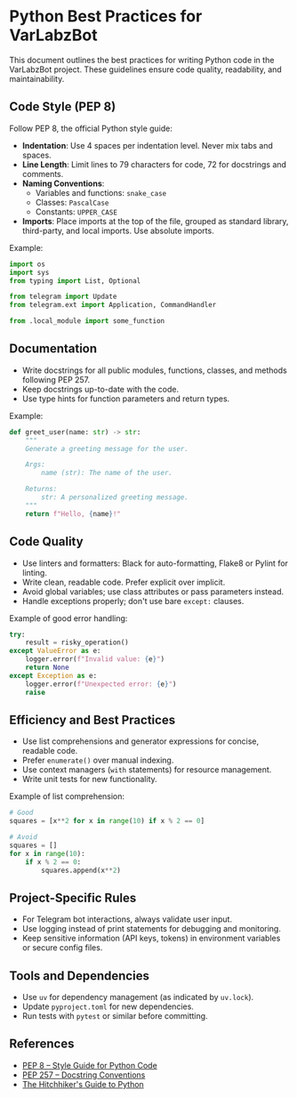 # Python Best Practices for VarLabzBot

This document outlines the best practices for writing Python code in the VarLabzBot project. These guidelines ensure code quality, readability, and maintainability.

## Code Style (PEP 8)

Follow PEP 8, the official Python style guide:

- **Indentation**: Use 4 spaces per indentation level. Never mix tabs and spaces.
- **Line Length**: Limit lines to 79 characters for code, 72 for docstrings and comments.
- **Naming Conventions**:
  - Variables and functions: `snake_case`
  - Classes: `PascalCase`
  - Constants: `UPPER_CASE`
- **Imports**: Place imports at the top of the file, grouped as standard library, third-party, and local imports. Use absolute imports.

Example:
```python
import os
import sys
from typing import List, Optional

from telegram import Update
from telegram.ext import Application, CommandHandler

from .local_module import some_function
```

## Documentation

- Write docstrings for all public modules, functions, classes, and methods following PEP 257.
- Keep docstrings up-to-date with the code.
- Use type hints for function parameters and return types.

Example:
```python
def greet_user(name: str) -> str:
    """
    Generate a greeting message for the user.

    Args:
        name (str): The name of the user.

    Returns:
        str: A personalized greeting message.
    """
    return f"Hello, {name}!"
```

## Code Quality

- Use linters and formatters: Black for auto-formatting, Flake8 or Pylint for linting.
- Write clean, readable code. Prefer explicit over implicit.
- Avoid global variables; use class attributes or pass parameters instead.
- Handle exceptions properly; don't use bare `except:` clauses.

Example of good error handling:
```python
try:
    result = risky_operation()
except ValueError as e:
    logger.error(f"Invalid value: {e}")
    return None
except Exception as e:
    logger.error(f"Unexpected error: {e}")
    raise
```

## Efficiency and Best Practices

- Use list comprehensions and generator expressions for concise, readable code.
- Prefer `enumerate()` over manual indexing.
- Use context managers (`with` statements) for resource management.
- Write unit tests for new functionality.

Example of list comprehension:
```python
# Good
squares = [x**2 for x in range(10) if x % 2 == 0]

# Avoid
squares = []
for x in range(10):
    if x % 2 == 0:
        squares.append(x**2)
```

## Project-Specific Rules

- For Telegram bot interactions, always validate user input.
- Use logging instead of print statements for debugging and monitoring.
- Keep sensitive information (API keys, tokens) in environment variables or secure config files.

## Tools and Dependencies

- Use `uv` for dependency management (as indicated by `uv.lock`).
- Update `pyproject.toml` for new dependencies.
- Run tests with `pytest` or similar before committing.

## References

- [PEP 8 – Style Guide for Python Code](https://peps.python.org/pep-0008/)
- [PEP 257 – Docstring Conventions](https://peps.python.org/pep-0257/)
- [The Hitchhiker's Guide to Python](https://docs.python-guide.org/)
